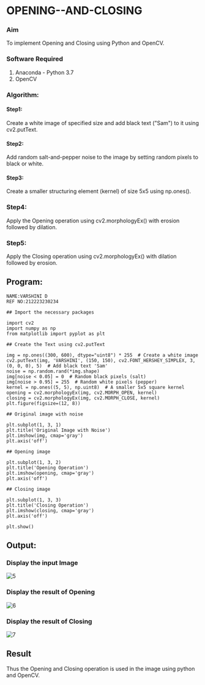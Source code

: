 # OPENING--AND-CLOSING
### Aim
To implement Opening and Closing using Python and OpenCV.

### Software Required
1. Anaconda - Python 3.7
2. OpenCV
   
### Algorithm:
#### Step1:
Create a white image of specified size and add black text ("Sam") to it using cv2.putText.
#### Step2:
Add random salt-and-pepper noise to the image by setting random pixels to black or white.
#### Step3:
Create a smaller structuring element (kernel) of size 5x5 using np.ones().
### Step4:
Apply the Opening operation using cv2.morphologyEx() with erosion followed by dilation.
### Step5:
Apply the Closing operation using cv2.morphologyEx() with dilation followed by erosion.

## Program:
```
NAME:VARSHINI D
REF NO:212223230234

## Import the necessary packages

import cv2
import numpy as np
from matplotlib import pyplot as plt

## Create the Text using cv2.putText

img = np.ones((300, 600), dtype="uint8") * 255  # Create a white image
cv2.putText(img, 'VARSHINI', (150, 150), cv2.FONT_HERSHEY_SIMPLEX, 3, (0, 0, 0), 5)  # Add black text 'Sam'
noise = np.random.rand(*img.shape)
img[noise < 0.05] = 0  # Random black pixels (salt)
img[noise > 0.95] = 255  # Random white pixels (pepper)
kernel = np.ones((5, 5), np.uint8)  # A smaller 5x5 square kernel
opening = cv2.morphologyEx(img, cv2.MORPH_OPEN, kernel)
closing = cv2.morphologyEx(img, cv2.MORPH_CLOSE, kernel)
plt.figure(figsize=(12, 8))

## Original image with noise

plt.subplot(1, 3, 1)
plt.title('Original Image with Noise')
plt.imshow(img, cmap='gray')
plt.axis('off')

## Opening image

plt.subplot(1, 3, 2)
plt.title('Opening Operation')
plt.imshow(opening, cmap='gray')
plt.axis('off')

## Closing image

plt.subplot(1, 3, 3)
plt.title('Closing Operation')
plt.imshow(closing, cmap='gray')
plt.axis('off')

plt.show()
```
## Output:
### Display the input Image
![5](https://github.com/user-attachments/assets/57a98d7d-f471-4b07-9df5-0292addea4b8)


### Display the result of Opening
![6](https://github.com/user-attachments/assets/167931f0-05b1-4ef0-9ed5-3b09663121c1)


### Display the result of Closing
![7](https://github.com/user-attachments/assets/35dc6a51-dc04-4829-b2d2-8b28afd1343c)



## Result
Thus the Opening and Closing operation is used in the image using python and OpenCV.
